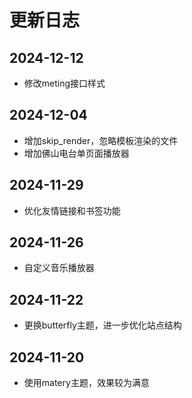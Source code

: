 # 更新日志
## 2024-12-12
- 修改meting接口样式
## 2024-12-04
- 增加skip_render，忽略模板渲染的文件
- 增加佛山电台单页面播放器
## 2024-11-29
- 优化友情链接和书签功能
## 2024-11-26
- 自定义音乐播放器

## 2024-11-22
- 更换butterfly主题，进一步优化站点结构

## 2024-11-20
- 使用matery主题，效果较为满意

